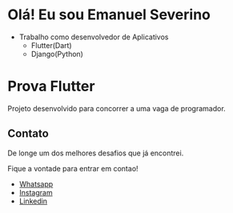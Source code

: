 # Olá! Eu sou Emanuel Severino

- Trabalho como desenvolvedor de Aplicativos
  - Flutter(Dart)
  - Django(Python)

# Prova Flutter

Projeto desenvolvido para concorrer a uma vaga de programador.

## Contato

De longe um dos melhores desafios que já encontrei.

Fique a vontade para entrar em contao!

- [Whatsapp](https://wa.me/5522997990159)
- [Instagram](https://instagram.com/emanuelseverinoo)
- [Linkedin](https://www.linkedin.com/in/emanuelseverino/)

